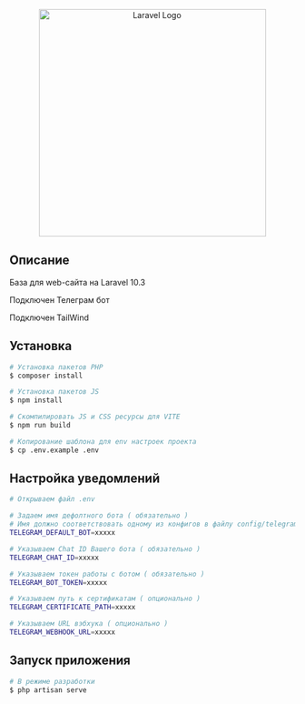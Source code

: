 <p align="center"><a href="https://laravel.com" target="_blank"><img src="https://raw.githubusercontent.com/laravel/art/master/logo-lockup/5%20SVG/2%20CMYK/1%20Full%20Color/laravel-logolockup-cmyk-red.svg" width="400" alt="Laravel Logo"></a></p>

## Описание

База для web-сайта на Laravel 10.3

Подключен Телеграм бот

Подключен TailWind

## Установка

```bash
# Установка пакетов PHP
$ composer install

# Установка пакетов JS
$ npm install

# Скомпилировать JS и CSS ресурсы для VITE
$ npm run build

# Копирование шаблона для env настроек проекта 
$ cp .env.example .env
```

## Настройка уведомлений

```bash
# Открываем файл .env

# Задаем имя дефолтного бота ( обязательно )
# Имя должно соответствовать одному из конфигов в файлу config/telegram.php => array bots
TELEGRAM_DEFAULT_BOT=xxxxx

# Указываем Chat ID Вашего бота ( обязательно )
TELEGRAM_CHAT_ID=xxxxx

# Указываем токен работы с ботом ( обязательно )
TELEGRAM_BOT_TOKEN=xxxxx

# Указываем путь к сертификатам ( опционально )
TELEGRAM_CERTIFICATE_PATH=xxxxx

# Указываем URL вэбхука ( опционально )
TELEGRAM_WEBHOOK_URL=xxxxx
```

## Запуск приложения

```bash
# В режиме разработки
$ php artisan serve
```
